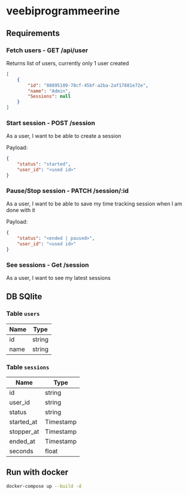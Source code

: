 # veebiprogrammeerine

## Requirements

### Fetch users - GET /api/user

Returns list of users, currently only 1 user created

```json
[
    {
        "id": "88895109-78cf-45bf-a2ba-2af17881e72e",
        "name": "Admin",
        "Sessions": null
    }
]
```


### Start session - POST /session

As a user, I want to be able to create a session

Payload:
```json
{
    "status": "started",
    "user_id": "<used id>"
}
```

### Pause/Stop session - PATCH /session/:id

As a user, I want to be able to save my time tracking session when I am done with it

Payload:

```json
{
    "status": "<ended | paused>",
    "user_id": "<used id>"
}
```

### See sessions - Get /session

As a user, I want to see my latest sessions

## DB SQlite

### Table `users`

| Name             | Type   |
| -------          | ------ |
| id               | string |
| name             | string |

### Table `sessions`

| Name             | Type      |
| ----------       | ------    |
| id               | string    |
| user_id          | string    |
| status           | string    |
| started_at       | Timestamp |
| stopper_at       | Timestamp |
| ended_at         | Timestamp |
| seconds          | float     |

## Run with docker 

```sh
docker-compose up --build -d
```
